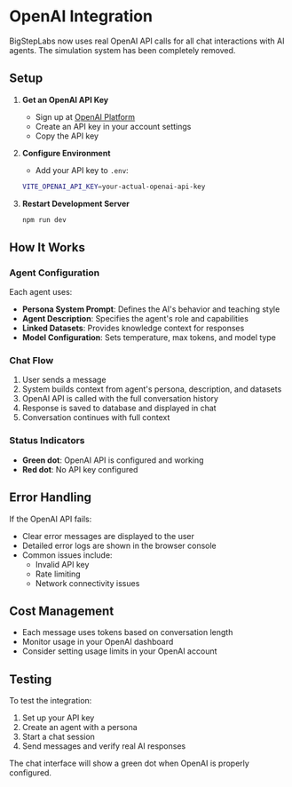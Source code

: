# OpenAI Integration

BigStepLabs now uses real OpenAI API calls for all chat interactions with AI agents. The simulation system has been completely removed.

## Setup

1. **Get an OpenAI API Key**
   - Sign up at [OpenAI Platform](https://platform.openai.com/)
   - Create an API key in your account settings
   - Copy the API key

2. **Configure Environment**
   - Add your API key to `.env`:
   ```bash
   VITE_OPENAI_API_KEY=your-actual-openai-api-key
   ```

3. **Restart Development Server**
   ```bash
   npm run dev
   ```

## How It Works

### Agent Configuration
Each agent uses:
- **Persona System Prompt**: Defines the AI's behavior and teaching style
- **Agent Description**: Specifies the agent's role and capabilities  
- **Linked Datasets**: Provides knowledge context for responses
- **Model Configuration**: Sets temperature, max tokens, and model type

### Chat Flow
1. User sends a message
2. System builds context from agent's persona, description, and datasets
3. OpenAI API is called with the full conversation history
4. Response is saved to database and displayed in chat
5. Conversation continues with full context

### Status Indicators
- **Green dot**: OpenAI API is configured and working
- **Red dot**: No API key configured

## Error Handling

If the OpenAI API fails:
- Clear error messages are displayed to the user
- Detailed error logs are shown in the browser console
- Common issues include:
  - Invalid API key
  - Rate limiting
  - Network connectivity issues

## Cost Management

- Each message uses tokens based on conversation length
- Monitor usage in your OpenAI dashboard
- Consider setting usage limits in your OpenAI account

## Testing

To test the integration:
1. Set up your API key
2. Create an agent with a persona
3. Start a chat session
4. Send messages and verify real AI responses

The chat interface will show a green dot when OpenAI is properly configured. 